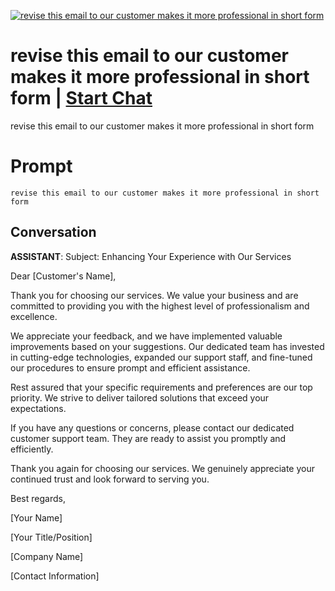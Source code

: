 
[![revise this email to our customer makes it more professional in short form](https://flow-prompt-covers.s3.us-west-1.amazonaws.com/icon/illustrative/illus_4.png)](https://gptcall.net/chat.html?data=%7B%22contact%22%3A%7B%22id%22%3A%22fWp8VBKc5epbMjAOskmCJ%22%2C%22flow%22%3Atrue%7D%7D)
# revise this email to our customer makes it more professional in short form | [Start Chat](https://gptcall.net/chat.html?data=%7B%22contact%22%3A%7B%22id%22%3A%22fWp8VBKc5epbMjAOskmCJ%22%2C%22flow%22%3Atrue%7D%7D)
revise this email to our customer makes it more professional in short form

# Prompt

```
revise this email to our customer makes it more professional in short form
```

## Conversation

**ASSISTANT**: Subject: Enhancing Your Experience with Our Services



Dear [Customer's Name],



Thank you for choosing our services. We value your business and are committed to providing you with the highest level of professionalism and excellence.



We appreciate your feedback, and we have implemented valuable improvements based on your suggestions. Our dedicated team has invested in cutting-edge technologies, expanded our support staff, and fine-tuned our procedures to ensure prompt and efficient assistance.



Rest assured that your specific requirements and preferences are our top priority. We strive to deliver tailored solutions that exceed your expectations.



If you have any questions or concerns, please contact our dedicated customer support team. They are ready to assist you promptly and efficiently.



Thank you again for choosing our services. We genuinely appreciate your continued trust and look forward to serving you.



Best regards,



[Your Name]

[Your Title/Position]

[Company Name]

[Contact Information]


